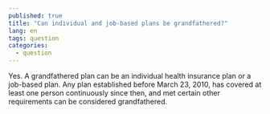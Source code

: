 ```yaml
---
published: true
title: "Can individual and job-based plans be grandfathered?"
lang: en
tags: question
categories:
  - question
---
```


Yes. A grandfathered plan can be an individual health insurance plan or a job-based plan. Any plan established before March 23, 2010, has covered at least one person continuously since then, and met certain other requirements can be considered grandfathered.
